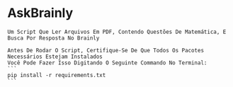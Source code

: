 # AskBrainly
    Um Script Que Ler Arquivos Em PDF, Contendo Questões De Matemática, E Busca Por Resposta No Brainly

    Antes De Rodar O Script, Certifique-Se De Que Todos Os Pacotes Necessários Estejam Instalados
    Você Pode Fazer Isso Digitando O Seguinte Commando No Terminal:
    ```
    pip install -r requirements.txt
    ```
